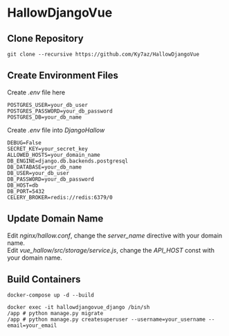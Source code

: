 # HallowDjangoVue

## Clone Repository
```
git clone --recursive https://github.com/Ky7az/HallowDjangoVue
```

## Create Environment Files
Create *.env* file here
```
POSTGRES_USER=your_db_user
POSTGRES_PASSWORD=your_db_password
POSTGRES_DB=your_db_name
```

Create *.env* file into *DjangoHallow*
```
DEBUG=False
SECRET_KEY=your_secret_key
ALLOWED_HOSTS=your_domain_name
DB_ENGINE=django.db.backends.postgresql
DB_DATABASE=your_db_name
DB_USER=your_db_user
DB_PASSWORD=your_db_password
DB_HOST=db
DB_PORT=5432
CELERY_BROKER=redis://redis:6379/0
```

## Update Domain Name
Edit *nginx/hallow.conf*, change the *server_name* directive with your domain name.  
Edit *vue_hallow/src/storage/service.js*, change the *API_HOST* const with your domain name.

## Build Containers
```
docker-compose up -d --build

docker exec -it hallowdjangovue_django /bin/sh
/app # python manage.py migrate
/app # python manage.py createsuperuser --username=your_username --email=your_email
```